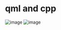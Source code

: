 # qml and cpp
![image](https://github.com/user-attachments/assets/cc23cf96-eac0-4e62-ac32-73ca9a4a7f45)
![image](https://github.com/user-attachments/assets/fe8339ab-77f9-416f-8128-f2bf063dc944)


